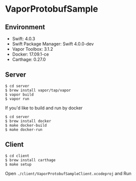 # VaporProtobufSample

## Environment

- Swift: 4.0.3
- Swift Package Manager: Swift 4.0.0-dev
- Vapor Toolbox: 3.1.2
- Docker: 17.09.1-ce
- Carthage: 0.27.0

## Server

```shell
$ cd server
$ brew install vapor/tap/vapor
$ vapor build
$ vapor run
```

If you'd like to build and run by docker

```shell
$ cd server
$ brew install docker
$ make docker-build
$ make docker-run
```

## Client

```shell
$ cd client
$ brew install carthage
$ make setup
```
Open `./client/VaporProtobufSampleClient.xcodeproj` and Run
